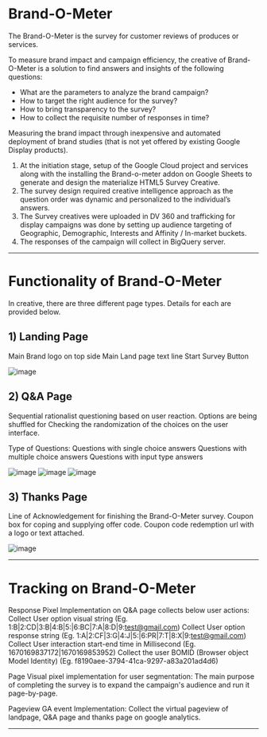# Brand-O-Meter

The Brand-O-Meter is the survey for customer reviews of produces or services. 

To measure brand impact and campaign efficiency, the creative of Brand-O-Meter is a solution to find answers and insights of the following questions:
- What are the parameters to analyze the brand campaign?
- How to target the right audience for the survey?
- How to bring transparency to the survey?
- How to collect the requisite number of responses in time?

Measuring the brand impact through inexpensive and automated deployment of brand studies (that is not yet offered by existing Google Display products).

1. At the initiation stage, setup of the Google Cloud project and services along with the installing the Brand-o-meter addon on Google Sheets to generate and design the materialize HTML5 Survey Creative.
2. The survey design required creative intelligence approach as the question order was dynamic and personalized to the individual’s answers.
3. The Survey creatives were uploaded in DV 360 and trafficking for display campaigns was done by setting up audience targeting of Geographic, Demographic, Interests and Affinity / In-market buckets.
4. The responses of the campaign will collect in BigQuery server. 
---

# Functionality of Brand-O-Meter

In creative, there are three different page types. Details for each are provided below.

## 1) Landing Page

Main Brand logo on top side 
Main Land page text line 
Start Survey Button

![image](https://user-images.githubusercontent.com/101398238/205506663-bab4b474-1b60-45b9-975e-1310adcab05c.png)


## 2) Q&A Page

Sequential rationalist questioning based on user reaction.
Options are being shuffled for Checking the randomization of the choices on the user interface.

Type of Questions:
Questions with single choice answers
Questions with multiple choice answers
Questions with input type answers 

![image](https://user-images.githubusercontent.com/101398238/205506749-4f5a2fce-3c9a-4d1f-9057-9844d415a9cc.png)  ![image](https://user-images.githubusercontent.com/101398238/205506808-3baf260d-0695-4044-a0c0-ae3197258cc4.png)  ![image](https://user-images.githubusercontent.com/101398238/205506874-d6bda59d-cda3-4b30-843e-48d562607b08.png)

## 3) Thanks Page

Line of Acknowledgement for finishing the Brand-O-Meter survey.
Coupon box for coping and supplying offer code.
Coupon code redemption url with a logo or text attached.

![image](https://user-images.githubusercontent.com/101398238/205506387-9a5d4ba3-7b38-42b6-bba3-5fe073222d87.png)

---

# Tracking on Brand-O-Meter

Response Pixel Implementation on Q&A page collects below user actions:	
Collect User option visual string (Eg. 1:B|2:CD|3:B|4:B|5:|6:BC|7:A|8:D|9:test@gmail.com)
Collect User option response string (Eg. 1:A|2:CF|3:G|4:J|5:|6:PR|7:T|8:X|9:test@gmail.com)
Collect User interaction start-end time in Millisecond (Eg. 1670169837172|1670169853952)
Collect  the user BOMID (Browser object Model Identity) (Eg. f8190aee-3794-41ca-9297-a83a201ad4d6)

Page Visual pixel implementation for user segmentation:
The main purpose of completing the survey is to expand the campaign's audience and run it page-by-page.

Pageview GA event Implementation: 
Collect the virtual pageview of landpage, Q&A page and thanks page on google analytics. 

---

